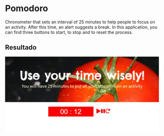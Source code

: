 <h1> Pomodoro </h1>
Chronometer that sets an interval of 25 minutes to help people to focus on an activity. After this time, an alert suggests a break.
In this application, you can find three buttons to start, to stop and to reset the process.

<h2> Resultado </h2> 

<img src="image/page.jpg">

